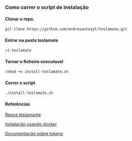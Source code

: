 ### Como correr o script de instalação

#### Clonar o repo.
```bash
git clone https://github.com/andresantosyt/teslamate.git
```

#### Entrar na pasta teslamate
```bash
cd teslamate
```

#### Tornar o ficheiro executavel
```bash
chmod +x install-teslamate.sh
```

#### Correr o script
```bash
./install-teslamate.sh
```


#### Referências
[Repos teslamante](https://github.com/teslamate-org/teslamate)

[Instalação usando docker](https://docs.teslamate.org/docs/installation/docker/)

[Documentação sobre tokens](https://docs.teslamate.org/docs/faq/#how-to-generate-your-own-tokens)
